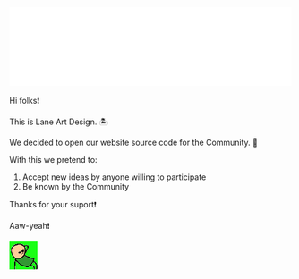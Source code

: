 <img src="https://raw.githubusercontent.com/Lane-Art-Design/website/main/img/logo/logo.png"/>

Hi folks❗

This is Lane Art Design. 🏝️ 

We decided to open our website source code for the Community. 💪

With this we pretend to:
1. Accept new ideas by anyone willing to participate
2. Be known by the Community

Thanks for your suport❗

Aaw-yeah❗

<img src="https://raw.githubusercontent.com/Lane-Art-Design/website/main/img/aaw-yeah.gif"/>